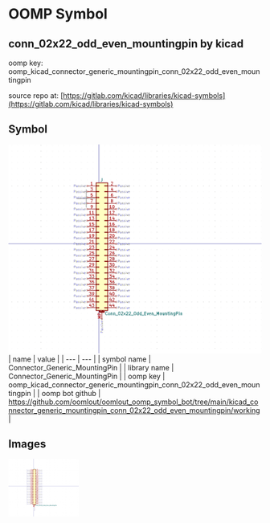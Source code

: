 # OOMP Symbol  
## conn_02x22_odd_even_mountingpin  by kicad  
  
oomp key: oomp_kicad_connector_generic_mountingpin_conn_02x22_odd_even_mountingpin  
  
source repo at: [https://gitlab.com/kicad/libraries/kicad-symbols](https://gitlab.com/kicad/libraries/kicad-symbols)  
## Symbol  
  
[![working.png](working_600.png)](working.png)  
| name | value | 
| --- | --- | 
| symbol name | Connector_Generic_MountingPin | 
| library name | Connector_Generic_MountingPin | 
| oomp key | oomp_kicad_connector_generic_mountingpin_conn_02x22_odd_even_mountingpin | 
| oomp bot github | https://github.com/oomlout/oomlout_oomp_symbol_bot/tree/main/kicad_connector_generic_mountingpin_conn_02x22_odd_even_mountingpin/working | 
## Images  
  
[![working.png](working_140.png)](working.png)  
